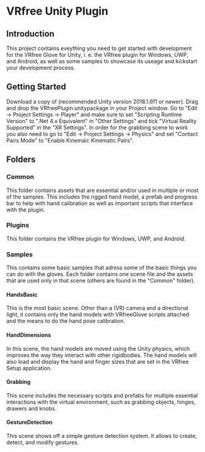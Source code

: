 ﻿# VRfree Unity Plugin
## Introduction
This project contains eveything you need to get started with development for the VRfree Glove for Unity, i. e. the VRfree plugin for Windows, UWP, and Android, as well as some samples to showcase its useage and kickstart your development process.

## Getting Started
Download a copy of (recommended Unity version 2018.1.6f1 or newer). Drag and drop the VRfreePlugin.unitypackage in your Project window. 
Go to "Edit -> Project Settings -> Player" and make sure to set "Scripting Runtime Version" to ".Net 4.x Equivalent" in "Other Settings" and tick "Virtual Reality Supported" in the "XR Settings".
In order for the grabbing scene to work you also need to go to "Edit -> Project Settings -> Physics" and set "Contact Pairs Mode" to "Enable Kinemaic Kinematic Pairs".

## Folders
### Common
This folder contains assets that are essential and/or used in multiple or most of the samples. This includes the rigged hand model, a prefab and progress bar to help with hand calibration as well as important scripts that interface with the plugin. 
### Plugins
This folder contains the VRfree plugin for Windows, UWP, and Android.
### Samples
This contains some basic samples that adress some of the basic things you can do with the gloves. Each folder contains one scene file and the assets that are used only in that scene (others are found in the "Common" folder).
#### HandsBasic
This is the most basic scene. Other than a (VR) camera and a directional light, it contains only the hand models with VRfreeGlove scripts attached and the means to do the hand pose calibration. 
#### HandDimensions
In this scene, the hand models are moved using the Unity physics, which improves the way they interact with other rigidbodies. The hand models will also load and display the hand and finger sizes that are set in the VRfree Setup application.
#### Grabbing
This scene includes the necessary scripts and prefabs for multiple essential interactions with the virtual environment, such as grabbing objects, hinges, drawers and knobs.
#### GestureDetection
This scene shows off a simple gesture detection system. It allows to create, detect, and modify gestures.